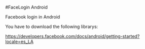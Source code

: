 #FaceLogin Android

Facebook login in Android

You have to download the following librarys:

https://developers.facebook.com/docs/android/getting-started?locale=es_LA